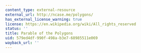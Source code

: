 ```yaml
---
content_type: external-resource
external_url: http://ncase.me/polygons/
has_external_license_warning: true
license: https://en.wikipedia.org/wiki/All_rights_reserved
status: ''
title: Parable of the Polygons
uid: 579ed4df-990f-498a-b3e7-68985511e069
wayback_url: ''
---
```

